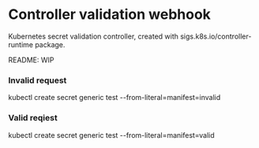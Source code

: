 # Controller validation webhook 
Kubernetes secret validation controller, created with sigs.k8s.io/controller-runtime package.

README: WIP

### Invalid request
kubectl create secret generic test --from-literal=manifest=invalid

### Valid reqiest
kubectl create secret generic test --from-literal=manifest=valid

